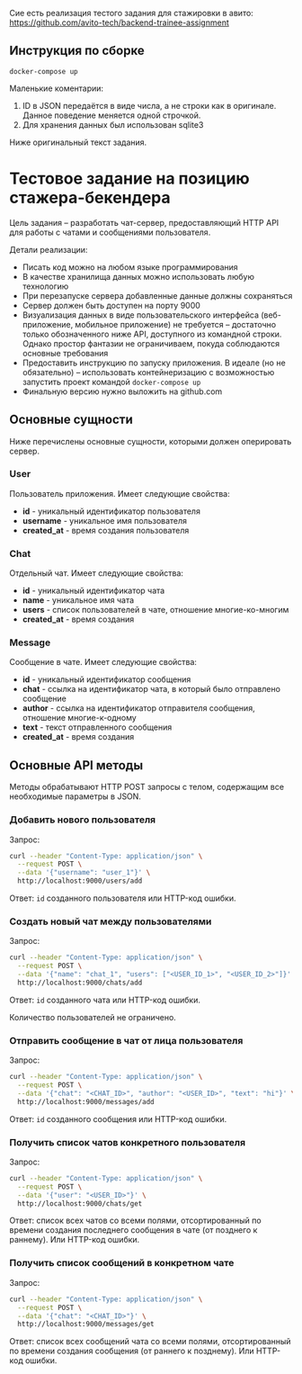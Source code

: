 Сие есть реализация тестого задания для стажировки в авито: https://github.com/avito-tech/backend-trainee-assignment

## Инструкция по сборке
```
docker-compose up
```

Маленькие коментарии:
1. ID в JSON передаётся в виде числа, а не строки как в оригинале. Данное поведение меняется одной строчкой.
2. Для хранения данных был использован sqlite3

Ниже оригинальный текст задания. 

# Тестовое задание на позицию стажера-бекендера

Цель задания – разработать чат-сервер, предоставляющий HTTP API для работы с чатами и сообщениями пользователя.

Детали реализации:

* Писать код можно на любом языке программирования
* В качестве хранилища данных можно использовать любую технологию
* При перезапуске сервера добавленные данные должны сохраняться
* Сервер должен быть доступен на порту 9000
* Визуализация данных в виде пользовательского интерфейса (веб-приложение, мобильное приложение) не требуется – достаточно только обозначенного ниже API, доступного из командной строки. Однако простор фантазии не ограничиваем, покуда соблюдаются основные требования
* Предоставить инструкцию по запуску приложения. В идеале (но не обязательно) – использовать контейнеризацию с возможностью запустить проект командой `docker-compose up`
* Финальную версию нужно выложить на github.com

## Основные сущности

Ниже перечислены основные сущности, которыми должен оперировать сервер.

### User

Пользователь приложения. Имеет следующие свойства:

* **id** - уникальный идентификатор пользователя
* **username** - уникальное имя пользователя
* **created_at** - время создания пользователя

### Chat

Отдельный чат. Имеет следующие свойства:

* **id** - уникальный идентификатор чата
* **name** - уникальное имя чата
* **users** - список пользователей в чате, отношение многие-ко-многим
* **created_at** - время создания

### Message

Сообщение в чате. Имеет следующие свойства:

* **id** - уникальный идентификатор сообщения
* **chat** - ссылка на идентификатор чата, в который было отправлено сообщение
* **author** - ссылка на идентификатор отправителя сообщения, отношение многие-к-одному
* **text** - текст отправленного сообщения
* **created_at** - время создания

## Основные API методы

Методы обрабатывают HTTP POST запросы c телом, содержащим все необходимые параметры в JSON.

### Добавить нового пользователя

Запрос:

```bash
curl --header "Content-Type: application/json" \
  --request POST \
  --data '{"username": "user_1"}' \
  http://localhost:9000/users/add
```

Ответ: `id` созданного пользователя или HTTP-код ошибки.

### Создать новый чат между пользователями

Запрос:

```bash
curl --header "Content-Type: application/json" \
  --request POST \
  --data '{"name": "chat_1", "users": ["<USER_ID_1>", "<USER_ID_2>"]}' \
  http://localhost:9000/chats/add
```

Ответ: `id` созданного чата или HTTP-код ошибки.

Количество пользователей не ограничено.

### Отправить сообщение в чат от лица пользователя

Запрос:

```bash
curl --header "Content-Type: application/json" \
  --request POST \
  --data '{"chat": "<CHAT_ID>", "author": "<USER_ID>", "text": "hi"}' \
  http://localhost:9000/messages/add
```

Ответ: `id` созданного сообщения или HTTP-код ошибки.

### Получить список чатов конкретного пользователя

Запрос:

```bash
curl --header "Content-Type: application/json" \
  --request POST \
  --data '{"user": "<USER_ID>"}' \
  http://localhost:9000/chats/get
```

Ответ: cписок всех чатов со всеми полями, отсортированный по времени создания последнего сообщения в чате (от позднего к раннему). Или HTTP-код ошибки.

### Получить список сообщений в конкретном чате

Запрос:

```bash
curl --header "Content-Type: application/json" \
  --request POST \
  --data '{"chat": "<CHAT_ID>"}' \
  http://localhost:9000/messages/get
```

Ответ: список всех сообщений чата со всеми полями, отсортированный по времени создания сообщения (от раннего к позднему). Или HTTP-код ошибки.
